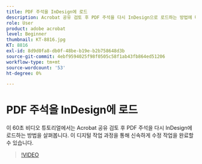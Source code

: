 ```yaml
---
title: PDF 주석을 InDesign에 로드
description: Acrobat 공유 검토 후 PDF 주석을 다시 InDesign으로 로드하는 방법에 대해 알아봅니다
role: User
product: adobe acrobat
level: Beginner
thumbnail: KT-8816.jpg
KT: 8816
exl-id: 8d9d0fa8-db0f-48be-b19e-b2b758648d3b
source-git-commit: 4ebf9594025f98f0505c58f1ab43fb864ed51206
workflow-type: tm+mt
source-wordcount: '53'
ht-degree: 0%

---
```


# PDF 주석을 InDesign에 로드

이 60초 비디오 튜토리얼에서는 Acrobat 공유 검토 후 PDF 주석을 다시 InDesign에 로드하는 방법을 살펴봅니다. 이 디지털 작업 과정을 통해 신속하게 수정 작업을 완료할 수 있습니다.

>[!VIDEO](https://video.tv.adobe.com/v/336907?quality=12&learn=on&hidetitle=true)
